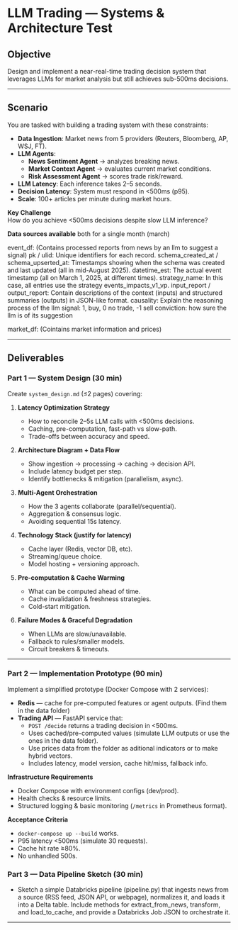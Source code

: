 # LLM Trading — Systems & Architecture Test

## Objective
Design and implement a near-real-time trading decision system that leverages LLMs for market analysis but still achieves sub-500ms decisions.

---

## Scenario
You are tasked with building a trading system with these constraints:

- **Data Ingestion**: Market news from 5 providers (Reuters, Bloomberg, AP, WSJ, FT).
- **LLM Agents**:
  - **News Sentiment Agent** → analyzes breaking news.  
  - **Market Context Agent** → evaluates current market conditions.  
  - **Risk Assessment Agent** → scores trade risk/reward.
- **LLM Latency**: Each inference takes 2–5 seconds.  
- **Decision Latency**: System must respond in <500ms (p95).  
- **Scale**: 100+ articles per minute during market hours.

**Key Challenge**  
How do you achieve <500ms decisions despite slow LLM inference?

**Data sources available** 
both for a single month (march)

event_df: (Contains processed reports from news by an llm to suggest a signal)
  pk / ulid: Unique identifiers for each record.
  schema_created_at / schema_upserted_at: Timestamps showing when the schema was created and last updated (all in mid-August 2025).
  datetime_est: The actual event timestamp (all on March 1, 2025, at different times).
  strategy_name: In this case, all entries use the strategy events_impacts_v1_vp.
  input_report / output_report: Contain descriptions of the context (inputs) and structured summaries (outputs) in JSON-like format.
  causality: Explain the reasoning process of the llm
  signal: 1, buy, 0 no trade, -1 sell
  conviction: how sure the llm is of its suggestion

market_df: (Cointains market information and prices)

---

## Deliverables

### Part 1 — System Design (30 min)
Create `system_design.md` (≤2 pages) covering:

1. **Latency Optimization Strategy**  
   - How to reconcile 2–5s LLM calls with <500ms decisions.  
   - Caching, pre-computation, fast-path vs slow-path.  
   - Trade-offs between accuracy and speed.

2. **Architecture Diagram + Data Flow**  
   - Show ingestion → processing → caching → decision API.  
   - Include latency budget per step.  
   - Identify bottlenecks & mitigation (parallelism, async).

3. **Multi-Agent Orchestration**  
   - How the 3 agents collaborate (parallel/sequential).  
   - Aggregation & consensus logic.  
   - Avoiding sequential 15s latency.

4. **Technology Stack (justify for latency)**  
   - Cache layer (Redis, vector DB, etc).  
   - Streaming/queue choice.  
   - Model hosting + versioning approach.

5. **Pre-computation & Cache Warming**  
   - What can be computed ahead of time.  
   - Cache invalidation & freshness strategies.  
   - Cold-start mitigation.

6. **Failure Modes & Graceful Degradation**  
   - When LLMs are slow/unavailable.  
   - Fallback to rules/smaller models.  
   - Circuit breakers & timeouts.

---

### Part 2 — Implementation Prototype (90 min)
Implement a simplified prototype (Docker Compose with 2 services):

- **Redis** — cache for pre-computed features or agent outputs.  (Find them in the data folder)
- **Trading API** — FastAPI service that:  
  - `POST /decide` returns a trading decision in <500ms.  
  - Uses cached/pre-computed values (simulate LLM outputs or use the ones in the data folder).
  - Use prices data from the folder as aditional indicators or to make hybrid vectors.
  - Includes latency, model version, cache hit/miss, fallback info.

**Infrastructure Requirements**
- Docker Compose with environment configs (dev/prod).  
- Health checks & resource limits.  
- Structured logging & basic monitoring (`/metrics` in Prometheus format).

**Acceptance Criteria**
- `docker-compose up --build` works.  
- P95 latency <500ms (simulate 30 requests).  
- Cache hit rate ≥80%.  
- No unhandled 500s.

### Part 3 — Data Pipeline Sketch (30 min)
- Sketch a simple Databricks pipeline (pipeline.py) that ingests news from a source (RSS feed, JSON API, or webpage), normalizes it, and loads it into a Delta table. Include methods for extract_from_news, transform, and load_to_cache, and provide a Databricks Job JSON to orchestrate it.
---
